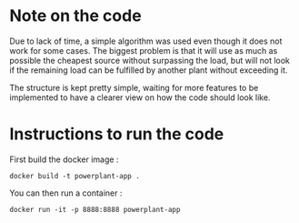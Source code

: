 # Note on the code

Due to lack of time, a simple algorithm was used even though it does not work for some cases.
The biggest problem is that it will use as much as possible the cheapest source without surpassing the load, but will not look if the remaining load can be fulfilled by another plant without exceeding it.

The structure is kept pretty simple, waiting for more features to be implemented to have a clearer view on how the code should look like.


# Instructions to run the code

First build the docker image :

```
docker build -t powerplant-app .
```
You can then run a container :
```
docker run -it -p 8888:8888 powerplant-app
```

